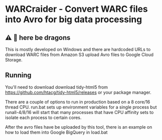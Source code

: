 # WARCraider - Convert WARC files into Avro for big data processing

## :warning: :construction: here be dragons
This is mostly developed on Windows and there are hardcoded URLs to download WARC files from Amazon S3 upload Avro files to Google Cloud Storage.

## Running
You'll need to download download tidy-html5 from https://github.com/htacg/tidy-html5/releases or your package manager.

There are a couple of options to run in production based on a 8 core/16 thread CPU. run.bat sets up environment variables for a single process but runall-4/8/16 will start that many processes that have CPU affinity sets to isolate each process to certain cores. 

After the avro files have be uploaded by this tool, there is an example on how to load them into Google BigQuery in load.bat